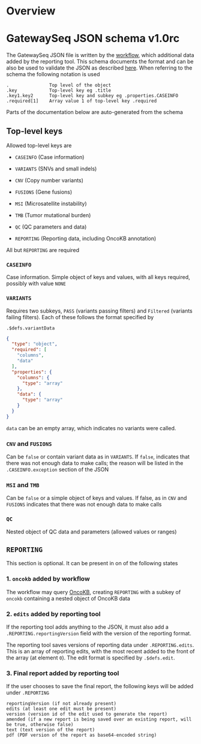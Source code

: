 # Overview

# GatewaySeq JSON schema v1.0rc

The GatewaySeq JSON file is written by the
[workflow](https://github.com/dhslab/cle-gatewayseq), which additional
data added by the reporting tool. This schema documents the format and
can be also be used to validate the JSON as described
[here](../README.md). When referring to the schema the following
notation is used

    .               Top level of the object
    .key            Top-level key eg .title
    .key1.key2      Top-level key and subkey eg .properties.CASEINFO
    .required[1]    Array value 1 of top-level key .required

Parts of the documentation below are auto-generated from the schema

## Top-level keys

Allowed top-level keys are

- `CASEINFO` (Case information)

- `VARIANTS` (SNVs and small indels)

- `CNV` (Copy number variants)

- `FUSIONS` (Gene fusions)

- `MSI` (Microsatellite instability)

- `TMB` (Tumor mutational burden)

- `QC` (QC parameters and data)

- `REPORTING` (Reporting data, including OncoKB annotation)

All but `REPORTING` are required

### `CASEINFO`

Case information. Simple object of keys and values, with all keys
required, possibly with value `NONE`

### `VARIANTS`

Requires two subkeys, `PASS` (variants passing filters) and `Filtered`
(variants failing filters). Each of these follows the format specified
by

`.$defs.variantData`

``` json
{
  "type": "object",
  "required": [
    "columns",
    "data"
  ],
  "properties": {
    "columns": {
      "type": "array"
    },
    "data": {
      "type": "array"
    }
  }
}
```

`data` can be an empty array, which indicates no variants were called.

### `CNV` and `FUSIONS`

Can be `false` or contain variant data as in `VARIANTS`. If `false`,
indicates that there was not enough data to make calls; the reason will
be listed in the `.CASEINFO.exception` section of the JSON

### `MSI` and `TMB`

Can be `false` or a simple object of keys and values. If false, as in
`CNV` and `FUSIONS` indicates that there was not enough data to make
calls

### `QC`

Nested object of QC data and parameters (allowed values or ranges)

## `REPORTING`

This section is optional. It can be present in on of the following
states

### 1. `oncokb` added by workflow

The workflow may query [OncoKB](https://www.oncokb.org/), creating
`REPORTING` with a subkey of `oncokb` containing a nested object of
OncoKB data

### 2. `edits` added by reporting tool

If the reporting tool adds anything to the JSON, it must also add a
`.REPORTING.reportingVersion` field with the version of the reporting
format.

The reporting tool saves versions of reporting data under
`.REPORTING.edits`. This is an array of reporting edits, with the most
recent added to the front of the array (at element `0`). The edit format
is specified by `.$defs.edit`.

### 3. Final report added by reporting tool

If the user chooses to save the final report, the following keys will be
added under `.REPORTING`

    reportingVersion (if not already present)
    edits (at least one edit must be present)
    version (version id of the edit used to generate the report)
    amended (if a new report is being saved over an existing report, will be true, otherwise false)
    text (text version of the report)
    pdf (PDF version of the report as base64-encoded string)
